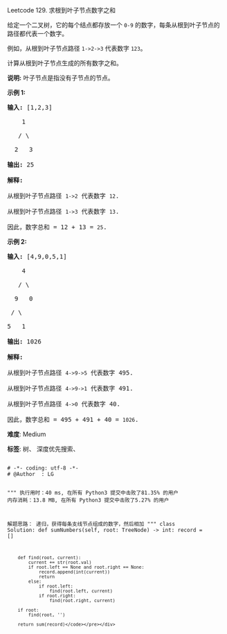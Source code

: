 Leetcode 129. 求根到叶子节点数字之和
<p>给定一个二叉树，它的每个结点都存放一个&nbsp;<code>0-9</code>&nbsp;的数字，每条从根到叶子节点的路径都代表一个数字。</p>


<p>例如，从根到叶子节点路径 <code>1-&gt;2-&gt;3</code> 代表数字 <code>123</code>。</p>



<p>计算从根到叶子节点生成的所有数字之和。</p>



<p><strong>说明:</strong>&nbsp;叶子节点是指没有子节点的节点。</p>



<p><strong>示例 1:</strong></p>



<pre><strong>输入:</strong> [1,2,3]

    1

   / \

  2   3

<strong>输出:</strong> 25

<strong>解释:</strong>

从根到叶子节点路径 <code>1-&gt;2</code> 代表数字 <code>12</code>.

从根到叶子节点路径 <code>1-&gt;3</code> 代表数字 <code>13</code>.

因此，数字总和 = 12 + 13 = <code>25</code>.</pre>



<p><strong>示例 2:</strong></p>



<pre><strong>输入:</strong> [4,9,0,5,1]

    4

   / \

  9   0

&nbsp;/ \

5   1

<strong>输出:</strong> 1026

<strong>解释:</strong>

从根到叶子节点路径 <code>4-&gt;9-&gt;5</code> 代表数字 495.

从根到叶子节点路径 <code>4-&gt;9-&gt;1</code> 代表数字 491.

从根到叶子节点路径 <code>4-&gt;0</code> 代表数字 40.

因此，数字总和 = 495 + 491 + 40 = <code>1026</code>.</pre>





 **难度**: Medium



 **标签**: 树、 深度优先搜索、 





<div class="hcb_wrap">
<pre class="prism undefined-numbers lang-python" data-lang="Python"><code>
# -*- coding: utf-8 -*-
# @Author  : LG

"""
执行用时：40 ms, 在所有 Python3 提交中击败了81.35% 的用户
内存消耗：13.8 MB, 在所有 Python3 提交中击败了5.27% 的用户

解题思路：
    递归，获得每条支线节点组成的数字，然后相加
"""
class Solution:
    def sumNumbers(self, root: TreeNode) -> int:
        record = []

        def find(root, current):
            current += str(root.val)
            if root.left == None and root.right == None:
                record.append(int(current))
                return
            else:
                if root.left:
                    find(root.left, current)
                if root.right:
                    find(root.right, current)

        if root:
            find(root, '')

        return sum(record)</code></pre></div>
